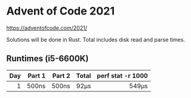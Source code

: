 # Advent of Code 2021

https://adventofcode.com/2021/

Solutions will be done in Rust. Total includes disk read and parse times.

## Runtimes (i5-6600K)

|  Day |  Part 1 | Part 2 | Total | perf stat -r 1000 |
| ---: | ------: | -----: | ----: | ----------------: |
|    1 |   500ns |  500ns |  92µs |             549µs |
